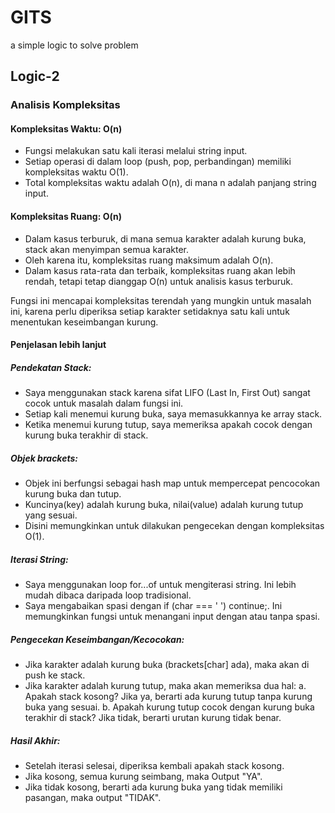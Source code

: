 # GITS
a simple logic to solve problem

## Logic-2

### Analisis Kompleksitas

#### Kompleksitas Waktu: O(n)

- Fungsi melakukan satu kali iterasi melalui string input.
- Setiap operasi di dalam loop (push, pop, perbandingan) memiliki kompleksitas waktu O(1).
- Total kompleksitas waktu adalah O(n), di mana n adalah panjang string input.

#### Kompleksitas Ruang: O(n)

- Dalam kasus terburuk, di mana semua karakter adalah kurung buka, stack akan menyimpan semua karakter.
- Oleh karena itu, kompleksitas ruang maksimum adalah O(n).
- Dalam kasus rata-rata dan terbaik, kompleksitas ruang akan lebih rendah, tetapi tetap dianggap O(n) untuk analisis kasus terburuk.

Fungsi ini mencapai kompleksitas terendah yang mungkin untuk masalah ini, karena perlu diperiksa setiap karakter setidaknya satu kali untuk menentukan keseimbangan kurung.

#### Penjelasan lebih lanjut

##### Pendekatan Stack:

 - Saya menggunakan stack karena sifat LIFO (Last In, First Out) sangat cocok untuk masalah dalam fungsi ini.
 - Setiap kali menemui kurung buka, saya memasukkannya ke array stack.
 - Ketika menemui kurung tutup, saya memeriksa apakah cocok dengan kurung buka terakhir di stack.

##### Objek brackets:

 - Objek ini berfungsi sebagai hash map untuk mempercepat pencocokan kurung buka dan tutup.
 - Kuncinya(key) adalah kurung buka, nilai(value) adalah kurung tutup yang sesuai.
 - Disini memungkinkan untuk dilakukan pengecekan dengan kompleksitas O(1).

##### Iterasi String:

 - Saya menggunakan loop for...of untuk mengiterasi string. Ini lebih mudah dibaca daripada loop tradisional.
 - Saya mengabaikan spasi dengan if (char === ' ') continue;. Ini memungkinkan fungsi untuk menangani input dengan atau tanpa spasi.


##### Pengecekan Keseimbangan/Kecocokan:

 - Jika karakter adalah kurung buka (brackets[char] ada), maka akan di push ke stack.
 - Jika karakter adalah kurung tutup, maka akan memeriksa dua hal:
   a. Apakah stack kosong? Jika ya, berarti ada kurung tutup tanpa kurung buka yang sesuai.
   b. Apakah kurung tutup cocok dengan kurung buka terakhir di stack? Jika tidak, berarti urutan kurung tidak benar.


##### Hasil Akhir:

 - Setelah iterasi selesai, diperiksa kembali apakah stack kosong.
 - Jika kosong, semua kurung seimbang, maka Output "YA".
 - Jika tidak kosong, berarti ada kurung buka yang tidak memiliki pasangan, maka output "TIDAK".
